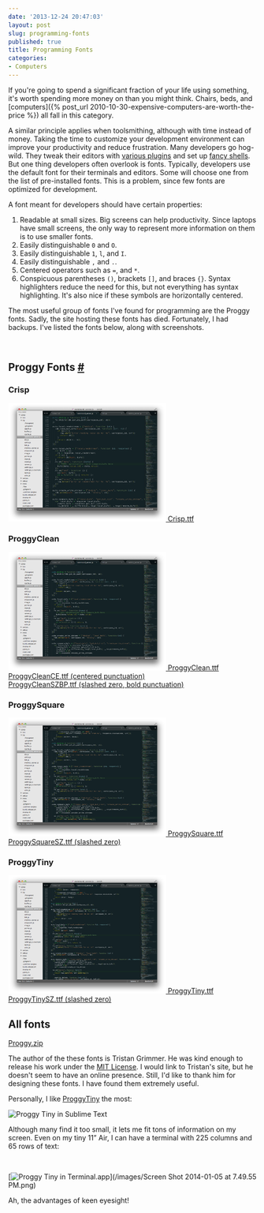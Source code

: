 ```yaml
---
date: '2013-12-24 20:47:03'
layout: post
slug: programming-fonts
published: true
title: Programming Fonts
categories:
- Computers
---
```


If you're going to spend a significant fraction of your life using something, it's worth spending more money on than you might think. Chairs, beds, and [computers]({% post_url 2010-10-30-expensive-computers-are-worth-the-price %}) all fall in this category. 

A similar principle applies when toolsmithing, although with time instead of money. Taking the time to customize your development environment can improve your productivity and reduce frustration. Many developers go hog-wild. They tweak their editors with [various plugins](https://sublime.wbond.net/browse/popular) and set up [fancy shells](https://github.com/robbyrussell/oh-my-zsh). But one thing developers often overlook is fonts. Typically, developers use the default font for their terminals and editors. Some will choose one from the list of pre-installed fonts. This is a problem, since few fonts are optimized for development.

A font meant for developers should have certain properties:

1. Readable at small sizes. Big screens can help productivity. Since laptops have small screens, the only way to represent more information on them is to use smaller fonts.
1. Easily distinguishable `0` and `O`.
1. Easily distinguishable `1`, `l`, and `I`.
1. Easily distinguishable `,` and `.`.
1. Centered operators such as `=`, and `*`.
1. Conspicuous parentheses `()`, brackets `[]`, and braces `{}`. Syntax highlighters reduce the need for this, but not everything has syntax highlighting. It's also nice if these symbols are horizontally centered.

The most useful group of fonts I've found for programming are the Proggy fonts. Sadly, the site hosting these fonts has died. Fortunately, I had backups. I've listed the fonts below, along with screenshots.

<br />

<a id="fonts"></a>

## Proggy Fonts [#](#fonts)

<div class="row">
  <div class="col w3">
    <h3>Crisp</h3>
    <a href="/fonts/Crisp.png">
      <img alt="Crisp in Sublime Text" style="max-width: none; width: 320px; height: 240px;" src="/fonts/Crisp.png" />
    </a>
    <a href="/fonts/Crisp.ttf">Crisp.ttf</a>
  </div><div class="col w3">
    <h3>ProggyClean</h3>
    <a href="/fonts/ProggyClean.png">
      <img alt="ProggyTiny in Sublime Text" style="width: 320px; height: 240px;" src="/fonts/ProggyClean.png" />
    </a>
    <a href="/fonts/ProggyClean.ttf">ProggyClean.ttf</a><br />
    <a href="/fonts/ProggyCleanCE.ttf">ProggyCleanCE.ttf (centered punctuation)</a><br />
    <a href="/fonts/ProggyCleanSZBP.ttf">ProggyCleanSZBP.ttf (slashed zero, bold punctuation)</a><br />
  </div><div class="col w3">
    <h3>ProggySquare</h3>
    <a href="/fonts/ProggySquare.png">
      <img alt="ProggyTiny in Sublime Text" style="width: 320px; height: 240px;" src="/fonts/ProggySquare.png" />
    </a>
    <a href="/fonts/ProggySquare.ttf">ProggySquare.ttf</a><br />
    <a href="/fonts/ProggySquareSZ.ttf">ProggySquareSZ.ttf (slashed zero)</a><br />
  </div><div class="col w3">
    <h3>ProggyTiny</h3>
    <a href="/fonts/ProggyTiny.png">
      <img alt="ProggyTiny in Sublime Text" style="width: 320px; height: 240px;" src="/fonts/ProggyTiny.png" />
    </a>
    <a href="/fonts/ProggyTiny.ttf">ProggyTiny.ttf</a><br />
    <a href="/fonts/ProggyTinySZ.ttf">ProggyTinySZ.ttf (slashed zero)</a><br />
  </div>
</div>

<div class="row">
  <div class="col w3">
    <h2>All fonts</h2>
    <a href="/fonts/proggy.zip">Proggy.zip</a>
  </div>
</div>

The author of the these fonts is Tristan Grimmer. He was kind enough to release his work under the [MIT License](/fonts/License.txt). I would link to Tristan's site, but he doesn't seem to have an online presence. Still, I'd like to thank him for designing these fonts. I have found them extremely useful.


Personally, I like [ProggyTiny](/fonts/ProggyTiny.ttf) the most:

<img alt="Proggy Tiny in Sublime Text" src="/images/proggy_tiny_sublime.png" />

Although many find it too small, it lets me fit tons of information on my screen. Even on my tiny 11&rdquo; Air, I can have a terminal with 225 columns and 65 rows of text:

<br />

[<img alt="Proggy Tiny in Terminal.app" src="/images/Screen Shot 2014-01-05 at 7.49.55 PM.png" />](/images/Screen Shot 2014-01-05 at 7.49.55 PM.png)

Ah, the advantages of keen eyesight!
